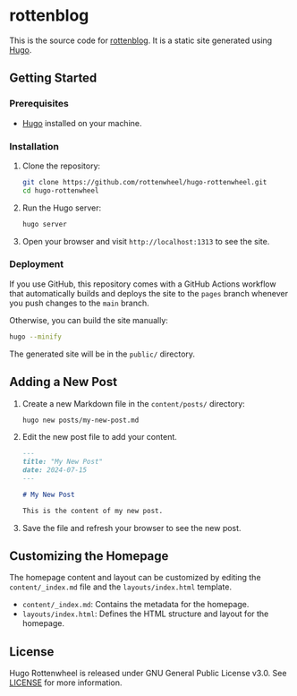# rottenblog

This is the source code for [rottenblog](https://blog.rottenwheel.com/). It is a static site generated using [Hugo](https://gohugo.io/).

## Getting Started

### Prerequisites

- [Hugo](https://gohugo.io/getting-started/installing/) installed on your machine.

### Installation

1. Clone the repository:

   ```sh
   git clone https://github.com/rottenwheel/hugo-rottenwheel.git
   cd hugo-rottenwheel
   ```

2. Run the Hugo server:

   ```sh
   hugo server
   ```

3. Open your browser and visit `http://localhost:1313` to see the site.

### Deployment

If you use GitHub, this repository comes with a GitHub Actions workflow that automatically builds and deploys the site to the `pages` branch whenever you push changes to the `main` branch.

Otherwise, you can build the site manually:

```sh
hugo --minify
```

The generated site will be in the `public/` directory.

## Adding a New Post

1. Create a new Markdown file in the `content/posts/` directory:

   ```sh
   hugo new posts/my-new-post.md
   ```

2. Edit the new post file to add your content.

   ```markdown
   ---
   title: "My New Post"
   date: 2024-07-15
   ---

   # My New Post

   This is the content of my new post.
   ```

3. Save the file and refresh your browser to see the new post.

## Customizing the Homepage

The homepage content and layout can be customized by editing the `content/_index.md` file and the `layouts/index.html` template.

- `content/_index.md`: Contains the metadata for the homepage.
- `layouts/index.html`: Defines the HTML structure and layout for the homepage.

## License

Hugo Rottenwheel is released under GNU General Public License v3.0. See [LICENSE](./LICENSE) for more information.
